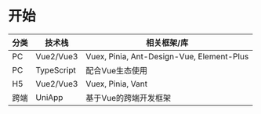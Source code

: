 # 开始

| 分类  | 技术栈                 | 相关框架/库                                      |
|-------|------------------------|--------------------------------------------------|
| PC    | Vue2/Vue3             | Vuex, Pinia, Ant-Design-Vue, Element-Plus        |
| PC    | TypeScript            | 配合Vue生态使用                                  |
| H5    | Vue2/Vue3             | Vuex, Pinia, Vant                                |
| 跨端  | UniApp                | 基于Vue的跨端开发框架                            |